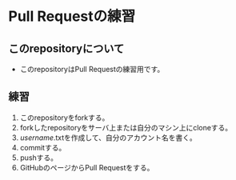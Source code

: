 # Pull Requestの練習

## このrepositoryについて
 - このrepositoryはPull Requestの練習用です。

## 練習
1. このrepositoryをforkする。
1. forkしたrepositoryをサーバ上または自分のマシン上にcloneする。
1. *username*.txtを作成して、自分のアカウント名を書く。
1. commitする。
1. pushする。
1. GitHubのページからPull Requestをする。
